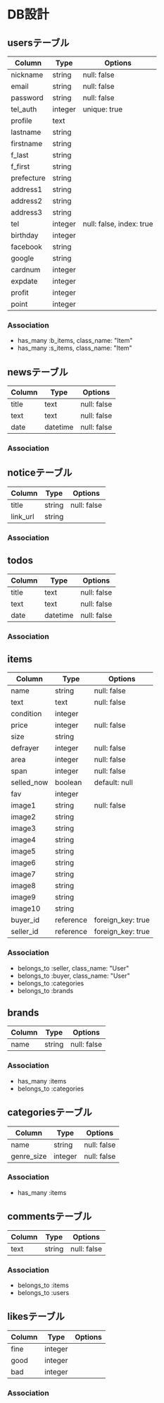 # DB設計
## usersテーブル
|Column|Type|Options|
|------|----|-------|
|nickname|string|null: false|
|email|string|null: false|
|password|string|null: false|
|tel_auth|integer|unique: true|
|profile|text||
|lastname|string||
|firstname|string||
|f_last|string||
|f_first|string||
|prefecture|string||
|address1|string||
|address2|string||
|address3|string||
|tel|integer|null: false, index: true|
|birthday|integer||
|facebook|string||
|google|string||
|cardnum|integer||
|expdate|integer||
|profit|integer||
|point|integer||
### Association
- has_many :b_items, class_name: "Item"
- has_many :s_items, class_name: "Item"



## newsテーブル
|Column|Type|Options|
|------|----|-------|
|title|text|null: false|
|text|text|null: false|
|date|datetime|null: false|
### Association


## noticeテーブル
|Column|Type|Options|
|------|----|-------|
|title|string|null: false|
|link_url|string||
### Association


## todos
|Column|Type|Options|
|------|----|-------|
|title|text|null: false|
|text|text|null: false|
|date|datetime|null: false|
### Association


## items
|Column|Type|Options|
|------|----|-------|
|name|string|null: false|
|text|text|null: false|
|condition|integer||
|price|integer|null: false|
|size|string||
|defrayer|integer|null: false|
|area|integer|null: false|
|span|integer|null: false|
|selled_now|boolean|default: null|
|fav|integer||
|image1|string|null: false|
|image2|string||
|image3|string||
|image4|string||
|image5|string||
|image6|string||
|image7|string||
|image8|string||
|image9|string||
|image10|string||
|buyer_id|reference|foreign_key: true|
|seller_id|reference|foreign_key: true|
### Association
- belongs_to :seller, class_name: "User"
- belongs_to :buyer, class_name: "User"
- belongs_to :categories
- belongs_to :brands

## brands
|Column|Type|Options|
|------|----|-------|
|name|string|null: false|
### Association
- has_many :items
- belongs_to :categories

## categoriesテーブル
|Column|Type|Options|
|------|----|-------|
|name|string|null: false|
|genre_size|integer|null: false|
### Association
- has_many :items

## commentsテーブル
|Column|Type|Options|
|------|----|-------|
|text|string|null: false|
### Association
- belongs_to :items
- belongs_to :users


## likesテーブル
|Column|Type|Options|
|------|----|-------|
|fine|integer||
|good|integer||
|bad|integer||
### Association
